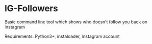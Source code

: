 # IG-Followers

Basic command line tool which shows who doesn't follow you back on Instagram

Requirements: Python3+, instaloader, Instagram account
